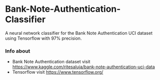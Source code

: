# Bank-Note-Authentication-Classifier
A neural network classifier for the Bank Note Authentication UCI dataset using Tensorflow with 97% precision.

### Info about 

* Bank Note Authentication dataset visit https://www.kaggle.com/ritesaluja/bank-note-authentication-uci-data
* Tensorflow visit https://www.tensorflow.org/

